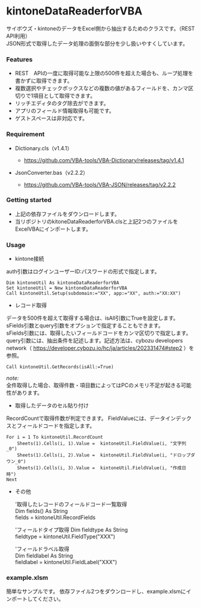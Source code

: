 # kintoneDataReaderforVBA

サイボウズ・kintoneのデータをExcel側から抽出するためのクラスです。（REST API利用）  
JSON形式で取得したデータ処理の面倒な部分を少し扱いやすくしています。

### Features 

* REST　APIの一度に取得可能な上限の500件を超えた場合も、ループ処理を書かずに取得できます。
* 複数選択やチェックボックスなどの複数の値があるフィールドを、カンマ区切りで1項目として取得できます。
* リッチエディタのタグ除去ができます。
* アプリのフィールド情報取得も可能です。
* ゲストスペースは非対応です。

### Requirement 

* Dictionary.cls（v1.4.1）
  * https://github.com/VBA-tools/VBA-Dictionary/releases/tag/v1.4.1

* JsonConverter.bas（v2.2.2）
  * https://github.com/VBA-tools/VBA-JSON/releases/tag/v2.2.2


### Getting started 

* 上記の依存ファイルをダウンロードします。
* 当リポジトリのkitoneDataReaderforVBA.clsと上記2つのファイルをExcelVBAにインポートします。

### Usage 

* kintone接続

auth引数はログインユーザーID:パスワードの形式で指定します。

    Dim kintoneUtil As kintoneDataReaderforVBA 
    Set kintoneUtil = New kintoneDataReaderforVBA
    Call kintoneUtil.Setup(subdomain:="XX", app:="XX", auth:="XX:XX")
 
 
* レコード取得


データを500件を超えて取得する場合は、isAll引数にTrueを設定します。  
sFields引数とquery引数をオプションで指定することもできます。  
sFields引数には、取得したいフィールドコードをカンマ区切りで指定します。  
query引数には、抽出条件を記述します。記述方法は、cybozu developers network（ https://developer.cybozu.io/hc/ja/articles/202331474#step2 ）を参照。

    Call kintoneUtil.GetRecords(isAll:=True)
    

*note:*  
全件取得した場合、取得件数・項目数によってはPCのメモリ不足が起きる可能性があります。



* 取得したデータのセル貼り付け
 
RecordCountで取得件数が判定できます。
FieldValueには、データインデックスとフィールドコードを指定します。

    For i = 1 To kintoneUtil.RecordCount 
        Sheets(1).Cells(i, 1).Value =  kintoneUtil.FieldValue(i, "文字列_0") 
        Sheets(1).Cells(i, 2).Value =  kintoneUtil.FieldValue(i, "ドロップダウン_0") 
        Sheets(1).Cells(i, 3).Value =  kintoneUtil.FieldValue(i, "作成日時") 
    Next 


* その他 


    '取得したレコードのフィールドコード一覧取得  
    Dim fields() As String     
    fields = kintoneUtil.RecordFields    
    
	'フィールドタイプ取得
	Dim fieldtype As String   
    fieldtype = kintoneUtil.FieldType("XXX")   
    
    'フィールドラベル取得   
	Dim fieldlabel As String   
    fieldlabel = kintoneUtil.FieldLabel("XXX")   


### example.xlsm
簡単なサンプルです。
依存ファイル2つをダウンロードし、example.xlsmにインポートしてください。 
